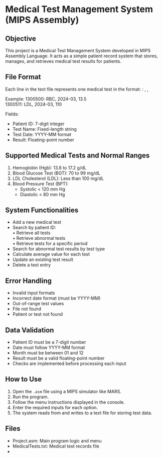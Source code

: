 # Medical Test Management System (MIPS Assembly)

## Objective
This project is a Medical Test Management System developed in MIPS Assembly Language.
It acts as a simple patient record system that stores, manages, and retrieves medical test results for patients.

## File Format
Each line in the text file represents one medical test in the format:
<PatientID>: <TestName>, <TestDate>, <Result>

Example:
1300500: RBC, 2024-03, 13.5  
1300511: LDL, 2024-03, 110

Fields:
- Patient ID: 7-digit integer
- Test Name: Fixed-length string
- Test Date: YYYY-MM format
- Result: Floating-point number

## Supported Medical Tests and Normal Ranges
1. Hemoglobin (Hgb): 13.8 to 17.2 g/dL  
2. Blood Glucose Test (BGT): 70 to 99 mg/dL  
3. LDL Cholesterol (LDL): Less than 100 mg/dL  
4. Blood Pressure Test (BPT):  
   - Systolic < 120 mm Hg  
   - Diastolic < 80 mm Hg

## System Functionalities
- Add a new medical test  
- Search by patient ID:  
  • Retrieve all tests  
  • Retrieve abnormal tests  
  • Retrieve tests for a specific period  
- Search for abnormal test results by test type  
- Calculate average value for each test  
- Update an existing test result  
- Delete a test entry  

## Error Handling
- Invalid input formats  
- Incorrect date format (must be YYYY-MM)  
- Out-of-range test values  
- File not found  
- Patient or test not found  

## Data Validation
- Patient ID must be a 7-digit number  
- Date must follow YYYY-MM format  
- Month must be between 01 and 12  
- Result must be a valid floating-point number  
- Checks are implemented before processing each input

## How to Use
1. Open the `.asm` file using a MIPS simulator like MARS.
2. Run the program.
3. Follow the menu instructions displayed in the console.
4. Enter the required inputs for each option.
5. The system reads from and writes to a text file for storing test data.

## Files
- Project.asm: Main program logic and menu
- MedicalTests.txt: Medical test records file
- 


